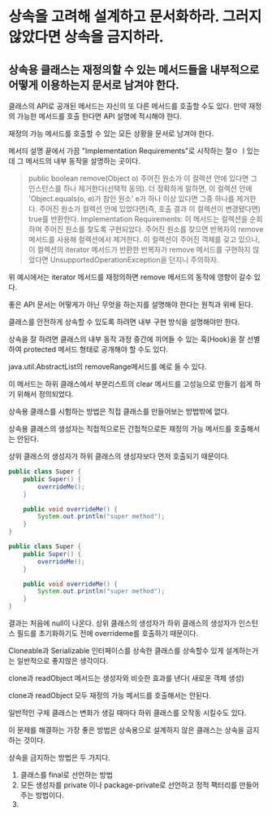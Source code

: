 # 상속을 고려해 설계하고 문서화하라. 그러지 않았다면 상속을 금지하라.

## 상속용 클래스는 재정의할 수 있는 메서드들을 내부적으로 어떻게 이용하는지 문서로 남겨야 한다.

클래스의 API로 공개된 메서드는 자신의 또 다른 메서드를 호출할 수도 있다. 
만약 재정의 가능한 메서드를 호출 한다면 API 설명에 적시해야 한다.

재정의 가능 메서드를 호출할 수 있는 모든 상황을 문서로 남겨야 한다.

메서듸 설명 끝에서 가끔 "Implementation Requirements"로 시작하는 절ㅇ ㅣ있는데
 그 메서드의 내부 동작을 설명하는 곳이다.


>public boolean remove(Object o) 
> 주어진 원소가 이 컬렉션 안에 있다면 그 인스턴스를 하나 제거한다(선택적 동의). 
> 더 정확하게 말하면, 이 컬렉션 안에 'Object.equals(o, e)가 참인 원소' e가 하나 이상 있다면 그중 하나를 제거한다. 주어진 원소가 컬렉션 안에 있었다면(즉, 호출 결과 이 컬렉션이 변경됐다면) true를 반환한다.
Implementation Requirements: 이 메서드는 컬렉션을 순회하며 주어진 원소를 찾도록 구현되었다. 주어진 원소를 찾으면 반복자의 remove 메서드를 사용해 컬렉션에서 제거한다. 이 컬렉션이 주어진 객체를 갖고 있으나, 이 컬렉션의 iterator 메서드가 반환한 반복자가 remove 메서드를 구현하지 않았다면 UnsupportedOperationException을 던지니 주의하자.

위 예시에서는 iterator 메서드를 재정의하면 remove 메서드의 동작에 영향이 갈수 있다.

좋은 API 문서는 어떻게가 아닌 무엇을 하는지를 설명해야 한다는 원칙과 위배 된다.

클래스를 안전하게 상속할 수 있도록 하려면 내부 구현 방식을 설명해야만 한다.

상속을 잘 하려면 클래스의 내부 동작 과정 중간에 끼어들 수 있는 훅(Hook)을 잘 선별하여 protected 메서드 형태로 공개해야 할 수도 있다.

java.util.AbstractList의 removeRange메서드를 예로 들 수 있다.

이 메서드는 하위 클래스에서 부분리스트의 clear 메서드를 고성능으로 만들기 쉽게 하기 위해서 정의되었다.

상속용 클래스를 시험하는 방법은 직접 클래스를 만들어보는 방법밖에 없다.

상속용 클래스의 생성자는 직접적으로든 간접적으로든 재정의 가능 메서드를 호출해서는 안된다.

상위 클래스의 생성자가 하위 클래스의 생성자보다 먼저 호출되기 때문이다.

```java
public class Super {
    public Super() {
        overrideMe();
    }

    public void overrideMe() {
        System.out.println("super method");
    }
}
```

```java
public class Super {
    public Super() {
        overrideMe();
    }

    public void overrideMe() {
        System.out.println("super method");
    }
}
```
결과는
처음에 null이 나온다.
상위 클래스의 생성자가 하위 클래스의 생성자가 인스턴스 필드를 초기화하기도 전에 overrideme를 호출하기 때문이다.

Cloneable과 Serializable 인터페이스를 상속한 클래스를 상속할수 있게 설계하는거는 일반적으로 좋지않은 생각이다.

clone과 readObject 메서드는 생성자와 비슷한 효과를 낸다( 새로운 객체 생성)

clone과 readObject 모두 재정의 가능 메서드를 호출해서는 안된다.

일반적인 구체 클래스는 변화가 생길 때마다 하위 클래스를 오작동 시킬수도 있다.

이 문제를 해결하는 가장 좋은 방법은 상속용으로 설계하지 않은 클래스는 상속을 금지하는 것이다.

상속을 금지하는 방법은 두 가지다.
1. 클래스를 final로 선언하는 방법
2. 모든 생성자를 private 이나 package-private로 선언하고 정적 팩터리를 만들어주는 방법이다.
3. 

